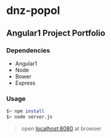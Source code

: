 # dnz-popol

## Angular1 Project Portfolio

### Dependencies
- Angular1
- Node
- Bower 
- Express

### Usage
```sh
$> npm install
$> node server.js
```

> open [localhost:8080](localhost:8080) at browser
